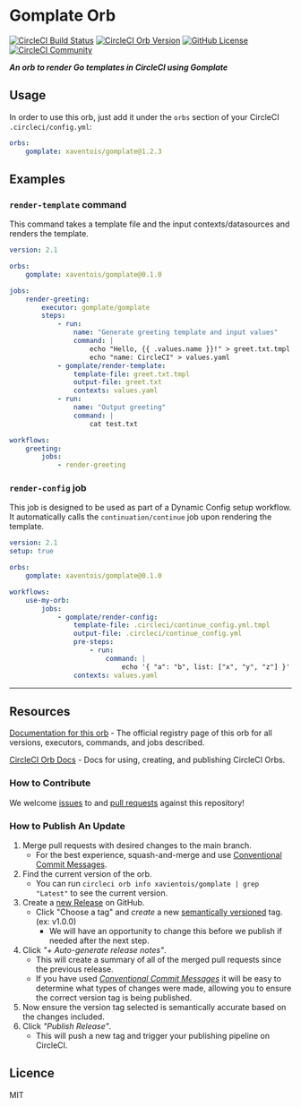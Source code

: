 # Gomplate Orb

[![CircleCI Build Status](https://circleci.com/gh/Xavientois/gomplate-orb.svg?style=shield "CircleCI Build Status")](https://circleci.com/gh/Xavientois/gomplate-orb) [![CircleCI Orb Version](https://badges.circleci.com/orbs/xavientois/gomplate.svg)](https://circleci.com/orbs/registry/orb/xavientois/gomplate) [![GitHub License](https://img.shields.io/badge/license-MIT-lightgrey.svg)](https://raw.githubusercontent.com/Xavientois/gomplate-orb/master/LICENSE) [![CircleCI Community](https://img.shields.io/badge/community-CircleCI%20Discuss-343434.svg)](https://discuss.circleci.com/c/ecosystem/orbs)

_**An orb to render Go templates in CircleCI using Gomplate**_

## Usage

In order to use this orb, just add it under the `orbs` section of your CircleCI `.circleci/config.yml`:

```yaml
orbs:
    gomplate: xaventois/gomplate@1.2.3
```

## Examples

### `render-template` command

This command takes a template file and the input contexts/datasources and renders the template.

```yaml
version: 2.1

orbs:
    gomplate: xaventois/gomplate@0.1.0

jobs:
    render-greeting:
        executor: gomplate/gomplate
        steps:
            - run:
                name: "Generate greeting template and input values"
                command: |
                    echo "Hello, {{ .values.name }}!" > greet.txt.tmpl
                    echo "name: CircleCI" > values.yaml
            - gomplate/render-template:
                template-file: greet.txt.tmpl
                output-file: greet.txt
                contexts: values.yaml
            - run:
                name: "Output greeting"
                command: |
                    cat test.txt

workflows:
    greeting:
        jobs:
            - render-greeting
```

### `render-config` job

This job is designed to be used as part of a Dynamic Config setup workflow. It automatically calls the `continuation/continue` job upon rendering the template.

```yaml
version: 2.1
setup: true

orbs:
    gomplate: xaventois/gomplate@0.1.0

workflows:
    use-my-orb:
        jobs:
            - gomplate/render-config:
                template-file: .circleci/continue_config.yml.tmpl
                output-file: .circleci/continue_config.yml
                pre-steps:
                    - run:
                        command: |
                            echo '{ "a": "b", list: ["x", "y", "z"] }' > values.yaml
                contexts: values.yaml
```

---

## Resources

[Documentation for this orb](https://circleci.com/orbs/registry/orb/xavientois/gomplate) - The official registry page of this orb for all versions, executors, commands, and jobs described.

[CircleCI Orb Docs](https://circleci.com/docs/2.0/orb-intro/#section=configuration) - Docs for using, creating, and publishing CircleCI Orbs.

### How to Contribute

We welcome [issues](https://github.com/Xavientois/gomplate-orb/issues) to and [pull requests](https://github.com/Xavientois/gomplate-orb/pulls) against this repository!

### How to Publish An Update
1. Merge pull requests with desired changes to the main branch.
    - For the best experience, squash-and-merge and use [Conventional Commit Messages](https://conventionalcommits.org/).
2. Find the current version of the orb.
    - You can run `circleci orb info xavientois/gomplate | grep "Latest"` to see the current version.
3. Create a [new Release](https://github.com/Xavientois/gomplate-orb/releases/new) on GitHub.
    - Click "Choose a tag" and _create_ a new [semantically versioned](http://semver.org/) tag. (ex: v1.0.0)
      - We will have an opportunity to change this before we publish if needed after the next step.
4.  Click _"+ Auto-generate release notes"_.
    - This will create a summary of all of the merged pull requests since the previous release.
    - If you have used _[Conventional Commit Messages](https://conventionalcommits.org/)_ it will be easy to determine what types of changes were made, allowing you to ensure the correct version tag is being published.
5. Now ensure the version tag selected is semantically accurate based on the changes included.
6. Click _"Publish Release"_.
    - This will push a new tag and trigger your publishing pipeline on CircleCI.

## Licence

MIT